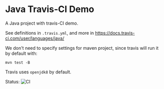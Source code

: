 Java Travis-CI Demo
===================

A Java project with travis-CI demo.

See definitions in `.travis.yml`, and more in <https://docs.travis-ci.com/user/languages/java/>

We don't need to specify settings for maven project, since travis will run it by default with:

```
mvn test -B
```

Travis uses `openjdk8` by default.

Status: ![CI](https://travis-ci.org/java-demos/java-travis-demo.svg?branch=master)
